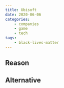 ```yaml
---
title: Ubisoft
date: 2020-06-06
categories:
    - companies
    - game
    - tech
tags:
    - black-lives-matter
---
```


## Reason


## Alternative

